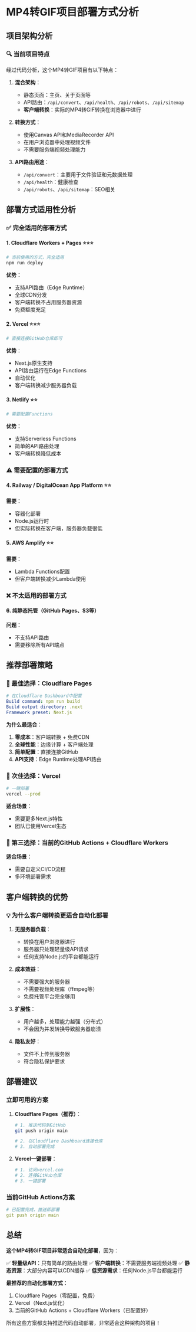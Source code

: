 # MP4转GIF项目部署方式分析

## 项目架构分析

### 🔍 当前项目特点

经过代码分析，这个MP4转GIF项目有以下特点：

1. **混合架构**：
   - 静态页面：主页、关于页面等
   - API路由：`/api/convert`、`/api/health`、`/api/robots`、`/api/sitemap`
   - **客户端转换**：实际的MP4转GIF转换在浏览器中进行

2. **转换方式**：
   - 使用Canvas API和MediaRecorder API
   - 在用户浏览器中处理视频文件
   - 不需要服务端视频处理能力

3. **API路由用途**：
   - `/api/convert`：主要用于文件验证和元数据处理
   - `/api/health`：健康检查
   - `/api/robots`、`/api/sitemap`：SEO相关

## 部署方式适用性分析

### ✅ 完全适用的部署方式

#### 1. Cloudflare Workers + Pages ⭐⭐⭐
```bash
# 当前使用的方式，完全适用
npm run deploy
```
**优势**：
- 支持API路由（Edge Runtime）
- 全球CDN分发
- 客户端转换不占用服务器资源
- 免费额度充足

#### 2. Vercel ⭐⭐⭐
```bash
# 直接连接GitHub仓库即可
```
**优势**：
- Next.js原生支持
- API路由运行在Edge Functions
- 自动优化
- 客户端转换减少服务器负载

#### 3. Netlify ⭐⭐
```bash
# 需要配置Functions
```
**优势**：
- 支持Serverless Functions
- 简单的API路由处理
- 客户端转换降低成本

### ⚠️ 需要配置的部署方式

#### 4. Railway / DigitalOcean App Platform ⭐⭐
**需要**：
- 容器化部署
- Node.js运行时
- 但实际转换在客户端，服务器负载很低

#### 5. AWS Amplify ⭐⭐
**需要**：
- Lambda Functions配置
- 但客户端转换减少Lambda使用

### ❌ 不太适用的部署方式

#### 6. 纯静态托管（GitHub Pages、S3等）
**问题**：
- 不支持API路由
- 需要移除所有API端点

## 推荐部署策略

### 🥇 最佳选择：Cloudflare Pages
```yaml
# 在Cloudflare Dashboard中配置
Build command: npm run build
Build output directory: .next
Framework preset: Next.js
```

**为什么最适合**：
1. **零成本**：客户端转换 + 免费CDN
2. **全球性能**：边缘计算 + 客户端处理
3. **简单配置**：直接连接GitHub
4. **API支持**：Edge Runtime处理API路由

### 🥈 次佳选择：Vercel
```bash
# 一键部署
vercel --prod
```

**适合场景**：
- 需要更多Next.js特性
- 团队已使用Vercel生态

### 🥉 第三选择：当前的GitHub Actions + Cloudflare Workers
**适合场景**：
- 需要自定义CI/CD流程
- 多环境部署需求

## 客户端转换的优势

### 💡 为什么客户端转换更适合自动化部署

1. **无服务器负载**：
   - 转换在用户浏览器进行
   - 服务器只处理轻量级API请求
   - 任何支持Node.js的平台都能运行

2. **成本效益**：
   - 不需要强大的服务器
   - 不需要视频处理库（ffmpeg等）
   - 免费托管平台完全够用

3. **扩展性**：
   - 用户越多，处理能力越强（分布式）
   - 不会因为并发转换导致服务器崩溃

4. **隐私友好**：
   - 文件不上传到服务器
   - 符合隐私保护要求

## 部署建议

### 立即可用的方案

1. **Cloudflare Pages（推荐）**：
   ```bash
   # 1. 推送代码到GitHub
   git push origin main
   
   # 2. 在Cloudflare Dashboard连接仓库
   # 3. 自动部署完成
   ```

2. **Vercel一键部署**：
   ```bash
   # 1. 访问vercel.com
   # 2. 连接GitHub仓库
   # 3. 一键部署
   ```

### 当前GitHub Actions方案
```yaml
# 已配置完成，推送即部署
git push origin main
```

## 总结

**这个MP4转GIF项目非常适合自动化部署**，因为：

✅ **轻量级API**：只有简单的路由处理
✅ **客户端转换**：不需要服务端视频处理
✅ **静态资源**：大部分内容可以CDN缓存
✅ **低资源需求**：任何Node.js平台都能运行

**最推荐的自动化部署方式**：
1. Cloudflare Pages（零配置，免费）
2. Vercel（Next.js优化）
3. 当前的GitHub Actions + Cloudflare Workers（已配置好）

所有这些方案都支持推送代码自动部署，非常适合这种架构的项目！
